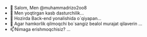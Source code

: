 - 👋 Salom, Men @muhammadrizo2oo8
- 👀 Men yoqtirgan kasb dasturchilik...
- 🌱 Hozirda Back-end yonalishida o`qiyapan...
- 💞️ Agar hamkorlik qilmoqchi bo`sangiz bealol murajat qilaverin ...
- 📫Nimaga erishmoqchisiz? ...

<!---
muhammadrizo2oo8/muhammadrizo2oo8 is a ✨ special ✨ repository because its `README.md` (this file) appears on your GitHub profile.
You can click the Preview link to take a look at your changes.
--->

